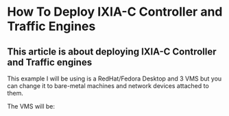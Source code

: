 # How To Deploy IXIA-C Controller and Traffic Engines

## This article is about deploying IXIA-C Controller and Traffic engines

This example I will be using is a RedHat/Fedora Desktop and 3 VMS but you can change it to bare-metal machines and network devices attached to them.

The VMS will be:


